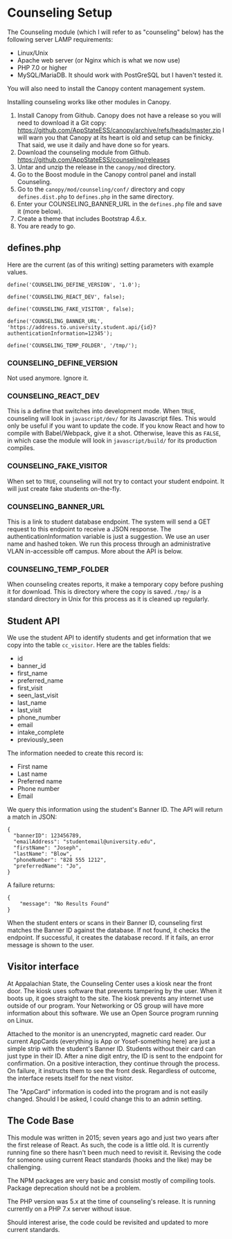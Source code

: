 # Counseling Setup

The Counseling module (which I will refer to as "counseling" below) has the following server LAMP requirements:
* Linux/Unix
* Apache web server (or Nginx which is what we now use)
* PHP 7.0 or higher
* MySQL/MariaDB. It should work with PostGreSQL but I haven't tested it.

You will also need to install the Canopy content management system.

Installing counseling works like other modules in Canopy.

1. Install Canopy from Github. Canopy does not have a release so you will need to download it a Git copy: https://github.com/AppStateESS/canopy/archive/refs/heads/master.zip
   I will warn you that Canopy at its heart is old and setup can be finicky. That said, we use it daily and have done so for years.
2. Download the counseling module from Github. https://github.com/AppStateESS/counseling/releases
3. Untar and unzip the release in the `canopy/mod` directory.
4. Go to the Boost module in the Canopy control panel and install Counseling.
5. Go to the `canopy/mod/counseling/conf/` directory and copy `defines.dist.php` to `defines.php` in the same directory.
6. Enter your COUNSELING_BANNER_URL in the `defines.php` file and save it (more below).
7. Create a theme that includes Bootstrap 4.6.x.
8. You are ready to go.

## defines.php

Here are the current (as of this writing) setting parameters with example values.

```
define('COUNSELING_DEFINE_VERSION', '1.0');

define('COUNSELING_REACT_DEV', false);

define('COUNSELING_FAKE_VISITOR', false);

define('COUNSELING_BANNER_URL', 'https://address.to.university.student.api/{id}?authenticationInformation=12345');

define('COUNSELING_TEMP_FOLDER', '/tmp/');
```

### COUNSELING_DEFINE_VERSION

Not used anymore. Ignore it.

### COUNSELING_REACT_DEV

This is a define that switches into development mode. When `TRUE`, counseling will look in `javascript/dev/` for its Javascript files. This would only be useful if you
want to update the code. If you know React and how to compile with Babel/Webpack, give it a shot. Otherwise, leave this as `FALSE`, in which case the module will look in `javascript/build/` for its production compiles.

### COUNSELING_FAKE_VISITOR

When set to `TRUE`, counseling will not try to contact your student endpoint. It will just create fake students on-the-fly.

### COUNSELING_BANNER_URL

This is a link to student database endpoint. The system will send a GET request to this endpoint to receive a JSON response. The authenticationInformation variable is just a suggestion. We use an user name and hashed token. We run this process through an administrative VLAN in-accessible off campus. More about the API is below.

### COUNSELING_TEMP_FOLDER

When counseling creates reports, it make a temporary copy before pushing it for download. This is directory where the copy is saved. `/tmp/` is a standard directory in Unix for this process as it is cleaned up regularly.

## Student API

We use the student API to identify students and get information that we copy into the table `cc_visitor`. Here are the tables fields:

- id
- banner_id
- first_name
- preferred_name
- first_visit
- seen_last_visit
- last_name
- last_visit
- phone_number
- email
- intake_complete
- previously_seen

The information needed to create this record is:

- First name
- Last name
- Preferred name
- Phone number
- Email

We query this information using the student's Banner ID. The API will return a match in JSON:

```
{
  "bannerID": 123456789,
  "emailAddress": "studentemail@university.edu",
  "firstName": "Joseph",
  "lastName": "Blow",
  "phoneNumber": "828 555 1212",
  "preferredName": "Jo",
}
```

A failure returns:

```
{
    "message": "No Results Found"
}
```

When the student enters or scans in their Banner ID, counseling first matches the Banner ID against the database. If not found, it checks the endpoint. If successful, it creates the database record. If it fails, an error message is shown to the user.

## Visitor interface

At Appalachian State, the Counseling Center uses a kiosk near the front door. The kiosk uses software that prevents tampering by the user. When it boots up, it goes straight to the site. The kiosk prevents any internet use outside of our program. Your Networking or OS group will have more information about this software. We use an Open Source program running on Linux.

Attached to the monitor is an unencrypted, magnetic card reader. Our current AppCards (everything is App or Yosef-something here) are just a simple strip with the student's Banner ID. Students without their card can just type in their ID. After a nine digit entry, the ID is sent to the endpoint for confirmation. On a positive interaction, they continue through the process. On failure, it instructs them to see the front desk. Regardless of outcome, the interface resets itself for the next visitor.

The "AppCard" information is coded into the program and is not easily changed. Should I be asked, I could change this to an admin setting.

## The Code Base

This module was written in 2015; seven years ago and just two years after the first release of React. As such, the code is a little old. It is currently running fine so there hasn't been much need to revisit it. Revising the code for someone using current React standards (hooks and the like) may be challenging.

The NPM packages are very basic and consist mostly of compiling tools. Package deprecation should not be a problem.

The PHP version was 5.x at the time of counseling's release. It is running currently on a PHP 7.x server without issue.

Should interest arise, the code could be revisited and updated to more current standards.
